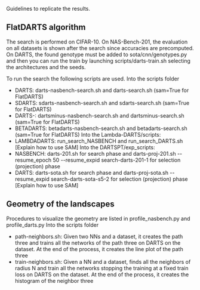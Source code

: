 Guidelines to replicate the results.

## FlatDARTS algorithm

The search is performed on CIFAR-10. On NAS-Bench-201, the evaluation on all datasets is shown after the search since accuracies are precomputed. On DARTS, the found genotype must be added to sota/cnn/genotypes.py and then you can run the train by launching scripts/darts-train.sh selecting the architectures and the seeds.

To run the search the following scripts are used.
Into the scripts folder
- DARTS: darts-nasbench-search.sh and darts-search.sh (sam=True for FlatDARTS)
- SDARTS: sdarts-nasbench-search.sh and sdarts-search.sh (sam=True for FlatDARTS)
- DARTS-: dartsminus-nasbench-search.sh and dartsminus-search.sh (sam=True for FlatDARTS)
- BETADARTS: betadarts-nasbench-search.sh and betadarts-search.sh (sam=True for FlatDARTS)
Into the Lambda-DARTS/scripts:
- LAMBDADARTS: run_search_NASBENCH and run_search_DARTS.sh
[Explain how to use SAM]
Into the DARTSPT/exp_scripts: 
- NASBENCH: darts-201.sh for search phase and darts-proj-201.sh --resume_epoch 50 --resume_expid search-darts-201-1 for selection (projection) phase
- DARTS: darts-sota.sh for search phase and darts-proj-sota.sh --resume_expid search-darts-sota-s5-2 for selection (projection) phase
[Explain how to use SAM]

## Geometry of the landscapes

Procedures to visualize the geometry are listed in profile_nasbench.py and profile_darts.py
Into the scripts folder
- path-neighbors.sh: Given two NNs and a dataset, it creates the path three and trains all the networks of the path three on DARTS on the dataset. At the end of the process, it creates the line plot of the path three
- train-neighbors.sh: Given a NN and a dataset, finds all the neighbors of radius N and train all the networks stopping the training at a fixed train loss on DARTS on the dataset. At the end of the process, it creates the histogram of the neighbor three

